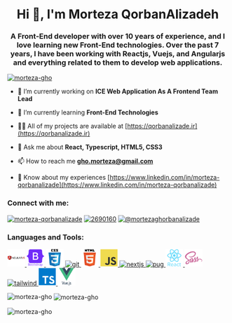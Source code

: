 <h1 align="center">Hi 👋, I'm Morteza QorbanAlizadeh</h1>
<h3 align="center">A Front-End developer with over 10 years of experience, and I love learning new Front-End technologies. Over the past 7 years, I have been working with Reactjs, Vuejs, and Angularjs and everything related to them to develop web applications.</h3>

<p align="left"> <a href="https://github.com/ryo-ma/github-profile-trophy"><img src="https://github-profile-trophy.vercel.app/?username=morteza-gho" alt="morteza-gho" /></a> </p>

- 🔭 I’m currently working on **ICE Web Application As A Frontend Team Lead**

- 🌱 I’m currently learning **Front-End Technologies**

- 👨‍💻 All of my projects are available at [https://qorbanalizade.ir](https://qorbanalizade.ir)

- 💬 Ask me about **React, Typescript, HTML5, CSS3**

- 📫 How to reach me **gho.morteza@gmail.com**

- 📄 Know about my experiences [https://www.linkedin.com/in/morteza-qorbanalizade](https://www.linkedin.com/in/morteza-qorbanalizade)

<h3 align="left">Connect with me:</h3>
<p align="left">
<a href="https://linkedin.com/in/morteza-qorbanalizade" target="blank"><img align="center" src="https://raw.githubusercontent.com/rahuldkjain/github-profile-readme-generator/master/src/images/icons/Social/linked-in-alt.svg" alt="morteza-qorbanalizade" height="30" width="40" /></a>
<a href="https://stackoverflow.com/users/2690160" target="blank"><img align="center" src="https://raw.githubusercontent.com/rahuldkjain/github-profile-readme-generator/master/src/images/icons/Social/stack-overflow.svg" alt="2690160" height="30" width="40" /></a>
<a href="https://www.youtube.com/@mortezaghorbanalizade" target="blank"><img align="center" src="https://raw.githubusercontent.com/rahuldkjain/github-profile-readme-generator/master/src/images/icons/Social/youtube.svg" alt="@mortezaghorbanalizade" height="30" width="40" /></a>
</p>

<h3 align="left">Languages and Tools:</h3>
<p align="left"> <a href="https://angular.io" target="_blank" rel="noreferrer"> <img src="https://raw.githubusercontent.com/devicons/devicon/master/icons/angularjs/angularjs-original-wordmark.svg" alt="angularjs" width="40" height="40"/> </a> <a href="https://getbootstrap.com" target="_blank" rel="noreferrer"> <img src="https://raw.githubusercontent.com/devicons/devicon/master/icons/bootstrap/bootstrap-plain-wordmark.svg" alt="bootstrap" width="40" height="40"/> </a> <a href="https://www.w3schools.com/css/" target="_blank" rel="noreferrer"> <img src="https://raw.githubusercontent.com/devicons/devicon/master/icons/css3/css3-original-wordmark.svg" alt="css3" width="40" height="40"/> </a> <a href="https://git-scm.com/" target="_blank" rel="noreferrer"> <img src="https://www.vectorlogo.zone/logos/git-scm/git-scm-icon.svg" alt="git" width="40" height="40"/> </a> <a href="https://www.w3.org/html/" target="_blank" rel="noreferrer"> <img src="https://raw.githubusercontent.com/devicons/devicon/master/icons/html5/html5-original-wordmark.svg" alt="html5" width="40" height="40"/> </a> <a href="https://developer.mozilla.org/en-US/docs/Web/JavaScript" target="_blank" rel="noreferrer"> <img src="https://raw.githubusercontent.com/devicons/devicon/master/icons/javascript/javascript-original.svg" alt="javascript" width="40" height="40"/> </a> <a href="https://nextjs.org/" target="_blank" rel="noreferrer"> <img src="https://cdn.worldvectorlogo.com/logos/nextjs-2.svg" alt="nextjs" width="40" height="40"/> </a> <a href="https://pugjs.org" target="_blank" rel="noreferrer"> <img src="https://cdn.worldvectorlogo.com/logos/pug.svg" alt="pug" width="40" height="40"/> </a> <a href="https://reactjs.org/" target="_blank" rel="noreferrer"> <img src="https://raw.githubusercontent.com/devicons/devicon/master/icons/react/react-original-wordmark.svg" alt="react" width="40" height="40"/> </a> <a href="https://sass-lang.com" target="_blank" rel="noreferrer"> <img src="https://raw.githubusercontent.com/devicons/devicon/master/icons/sass/sass-original.svg" alt="sass" width="40" height="40"/> </a> <a href="https://tailwindcss.com/" target="_blank" rel="noreferrer"> <img src="https://www.vectorlogo.zone/logos/tailwindcss/tailwindcss-icon.svg" alt="tailwind" width="40" height="40"/> </a> <a href="https://www.typescriptlang.org/" target="_blank" rel="noreferrer"> <img src="https://raw.githubusercontent.com/devicons/devicon/master/icons/typescript/typescript-original.svg" alt="typescript" width="40" height="40"/> </a> <a href="https://vuejs.org/" target="_blank" rel="noreferrer"> <img src="https://raw.githubusercontent.com/devicons/devicon/master/icons/vuejs/vuejs-original-wordmark.svg" alt="vuejs" width="40" height="40"/> </a> </p>

<p><img align="left" src="https://github-readme-stats.vercel.app/api/top-langs?username=morteza-gho&show_icons=true&locale=en&layout=compact" alt="morteza-gho" /></p>

<p>&nbsp;<img align="center" src="https://github-readme-stats.vercel.app/api?username=morteza-gho&show_icons=true&locale=en" alt="morteza-gho" /></p>

<p><img align="center" src="https://github-readme-streak-stats.herokuapp.com/?user=morteza-gho&" alt="morteza-gho" /></p>
